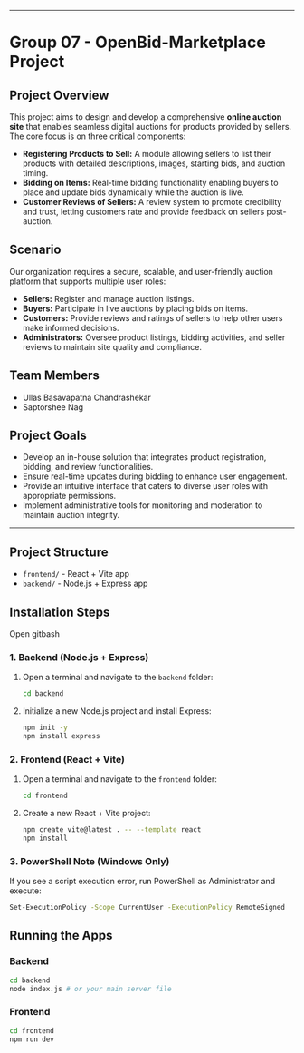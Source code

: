

***

# Group 07 - OpenBid-Marketplace Project

## Project Overview  
This project aims to design and develop a comprehensive **online auction site** that enables seamless digital auctions for products provided by sellers. The core focus is on three critical components:

- **Registering Products to Sell:** A module allowing sellers to list their products with detailed descriptions, images, starting bids, and auction timing.  
- **Bidding on Items:** Real-time bidding functionality enabling buyers to place and update bids dynamically while the auction is live.  
- **Customer Reviews of Sellers:** A review system to promote credibility and trust, letting customers rate and provide feedback on sellers post-auction.

## Scenario  
Our organization requires a secure, scalable, and user-friendly auction platform that supports multiple user roles:  

- **Sellers:** Register and manage auction listings.  
- **Buyers:** Participate in live auctions by placing bids on items.  
- **Customers:** Provide reviews and ratings of sellers to help other users make informed decisions.  
- **Administrators:** Oversee product listings, bidding activities, and seller reviews to maintain site quality and compliance.

## Team Members  
- Ullas Basavapatna Chandrashekar  
- Saptorshee Nag

## Project Goals  
- Develop an in-house solution that integrates product registration, bidding, and review functionalities.  
- Ensure real-time updates during bidding to enhance user engagement.  
- Provide an intuitive interface that caters to diverse user roles with appropriate permissions.  
- Implement administrative tools for monitoring and moderation to maintain auction integrity.

***


## Project Structure
- `frontend/` - React + Vite app
- `backend/` - Node.js + Express app

## Installation Steps
Open gitbash
### 1. Backend (Node.js + Express)
1. Open a terminal and navigate to the `backend` folder:
   ```sh
   cd backend
   ```
2. Initialize a new Node.js project and install Express:
   ```sh
   npm init -y
   npm install express
   ```

### 2. Frontend (React + Vite)
1. Open a terminal and navigate to the `frontend` folder:
   ```sh
   cd frontend
   ```
2. Create a new React + Vite project:
   ```sh
   npm create vite@latest . -- --template react
   npm install
   ```

### 3. PowerShell Note (Windows Only)
If you see a script execution error, run PowerShell as Administrator and execute:
```sh
Set-ExecutionPolicy -Scope CurrentUser -ExecutionPolicy RemoteSigned
```

## Running the Apps

### Backend
```sh
cd backend
node index.js # or your main server file
```
### Frontend
```sh
cd frontend
npm run dev 
```
